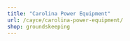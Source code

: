```yaml
---
title: "Carolina Power Equipment"
url: /cayce/carolina-power-equipment/
shop: groundskeeping
---
```

